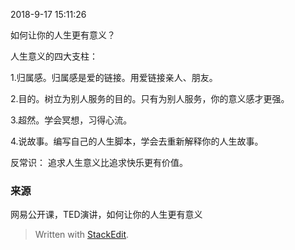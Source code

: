 2018-9-17 15:11:26

如何让你的人生更有意义？

人生意义的四大支柱：

1.归属感。归属感是爱的链接。用爱链接亲人、朋友。

2.目的。树立为别人服务的目的。只有为别人服务，你的意义感才更强。

3.超然。学会冥想，习得心流。

4.说故事。编写自己的人生脚本，学会去重新解释你的人生故事。


反常识： 追求人生意义比追求快乐更有价值。

###  来源
网易公开课，TED演讲，如何让你的人生更有意义





> Written with [StackEdit](https://stackedit.io/).
<!--stackedit_data:
eyJoaXN0b3J5IjpbLTE0MzcyMTQ4MTBdfQ==
-->